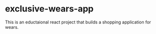 # exclusive-wears-app
This is an eductaional react project that builds a shopping application for wears.
